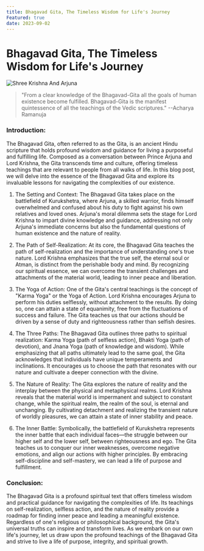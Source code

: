 ```yaml
---
title: Bhagavad Gita, The Timeless Wisdom for Life's Journey 
Featured: true
date: 2023-09-02
---
```


# Bhagavad Gita, The Timeless Wisdom for Life's Journey 
 ![Shree Krishna And Arjuna ](https://encrypted-tbn0.gstatic.com/images?q=tbn:ANd9GcT7z2gaQT47f2WR-DVcvS8YfweaSGTIPSnB6w&usqp=CAU) 
 > "From a clear knowledge of the Bhagavad-Gita all the goals of human existence become fulfilled. Bhagavad-Gita is the manifest quintessence of all the teachings of the Vedic scriptures." 
 > --Acharya Ramanuja 
  
 ### Introduction: 
 The Bhagavad Gita, often referred to as the Gita, is an ancient Hindu scripture that holds profound wisdom and guidance for living a purposeful and fulfilling life. Composed as a conversation between Prince Arjuna and Lord Krishna, the Gita transcends time and culture, offering timeless teachings that are relevant to people from all walks of life. In this blog post, we will delve into the essence of the Bhagavad Gita and explore its invaluable lessons for navigating the complexities of our existence. 
  
 1. The Setting and Context: 
 The Bhagavad Gita takes place on the battlefield of Kurukshetra, where Arjuna, a skilled warrior, finds himself overwhelmed and confused about his duty to fight against his own relatives and loved ones. Arjuna's moral dilemma sets the stage for Lord Krishna to impart divine knowledge and guidance, addressing not only Arjuna's immediate concerns but also the fundamental questions of human existence and the nature of reality. 
  
 2. The Path of Self-Realization: 
 At its core, the Bhagavad Gita teaches the path of self-realization and the importance of understanding one's true nature. Lord Krishna emphasizes that the true self, the eternal soul or Atman, is distinct from the perishable body and mind. By recognizing our spiritual essence, we can overcome the transient challenges and attachments of the material world, leading to inner peace and liberation. 
  
 3. The Yoga of Action: 
 One of the Gita's central teachings is the concept of "Karma Yoga" or the Yoga of Action. Lord Krishna encourages Arjuna to perform his duties selflessly, without attachment to the results. By doing so, one can attain a state of equanimity, free from the fluctuations of success and failure. The Gita teaches us that our actions should be driven by a sense of duty and righteousness rather than selfish desires. 
  
 4. The Three Paths: 
 The Bhagavad Gita outlines three paths to spiritual realization: Karma Yoga (path of selfless action), Bhakti Yoga (path of devotion), and Jnana Yoga (path of knowledge and wisdom). While emphasizing that all paths ultimately lead to the same goal, the Gita acknowledges that individuals have unique temperaments and inclinations. It encourages us to choose the path that resonates with our nature and cultivate a deeper connection with the divine. 
  
 5. The Nature of Reality: 
 The Gita explores the nature of reality and the interplay between the physical and metaphysical realms. Lord Krishna reveals that the material world is impermanent and subject to constant change, while the spiritual realm, the realm of the soul, is eternal and unchanging. By cultivating detachment and realizing the transient nature of worldly pleasures, we can attain a state of inner stability and peace. 
  
 6. The Inner Battle: 
 Symbolically, the battlefield of Kurukshetra represents the inner battle that each individual faces—the struggle between our higher self and the lower self, between righteousness and ego. The Gita teaches us to conquer our inner weaknesses, overcome negative emotions, and align our actions with higher principles. By embracing self-discipline and self-mastery, we can lead a life of purpose and fulfillment. 
  
 ### Conclusion: 
 The Bhagavad Gita is a profound spiritual text that offers timeless wisdom and practical guidance for navigating the complexities of life. Its teachings on self-realization, selfless action, and the nature of reality provide a roadmap for finding inner peace and leading a meaningful existence. Regardless of one's religious or philosophical background, the Gita's universal truths can inspire and transform lives. As we embark on our own life's journey, let us draw upon the profound teachings of the Bhagavad Gita and strive to live a life of purpose, integrity, and spiritual growth.
